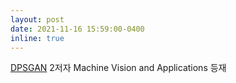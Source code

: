 ```yaml
---
layout: post
date: 2021-11-16 15:59:00-0400
inline: true
---
```


[DPSGAN](https://link.springer.com/article/10.1007/s00138-021-01258-7) 2저자 Machine Vision and Applications 등재